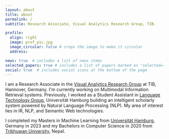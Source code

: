 ```yaml
---
layout: about
title: about
permalink: /
subtitle: Research Associate, Visual Analytics Research Group, TIB.

profile:
  align: right
  image: prof_pic.jpg
  image_circular: false # crops the image to make it circular
  address: 

news: true  # includes a list of news items
selected_papers: true # includes a list of papers marked as "selected={true}"
social: true  # includes social icons at the bottom of the page
---
```


I am a Research Associate in the [Visual Analytics Research Group](https://www.tib.eu/en/research-development/research-groups-and-labs/visual-analytics) at TIB, Hannover, Germany. I'm currently working on Multimodal Information Retrieval systems. Previously, I worked as a Student Assistant in [Language Technology Group](https://www.inf.uni-hamburg.de/en/inst/ab/lt/home.html), Universität Hamburg building an intelligent scholarly system powered by Natural Language Processing (NLP). My area of interest lies in IR, NLP, and Semantic Web technologies.

I completed my Masters in Machine Learning from [Universität Hamburg](https://master-intelligent-adaptive-systems.com/), Germany in 2023 and my Bachelors in Computer Science in 2020 from [Tribhuwan University](http://tribhuvan-university.edu.np/), Nepal. 
